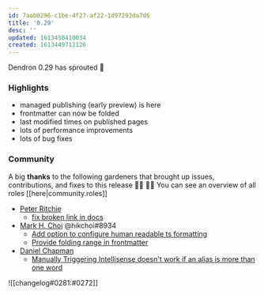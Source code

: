 ```yaml
---
id: 7aab0296-c1be-4f27-af22-1d97293da7d6
title: '0.29'
desc: ''
updated: 1613450410034
created: 1613449712126
---
```


Dendron 0.29 has sprouted  🌱

### Highlights
- managed publishing (early preview) is here
- frontmatter can now be folded 
- last modified times on published pages
- lots of performance improvements 
- lots of bug fixes

### Community

A big **thanks** to the following gardeners that brought up issues, contributions, and fixes to this release :man_farmer: :woman_farmer: 
You can see an overview of all roles [[here|community.roles]]

- [Peter Ritchie](https://github.com/peteraritchie)
  - [fix broken link in docs](https://github.com/dendronhq/dendron/pull/378)
- [Mark H. Choi](https://github.com/hikchoi/cerebrarium) @hikchoi#8934 
  - [Add option to configure human readable ts formatting](https://github.com/dendronhq/dendron/pull/479)
  - [Provide folding range in frontmatter](https://github.com/dendronhq/dendron/pull/487)
- [Daniel Chapman](https://github.com/dschapman)
    - [Manually Triggering Intellisense doesn't work if an alias is more than one word](https://github.com/dendronhq/dendron/issues/473)

![[changelog#0281:#0272]]

